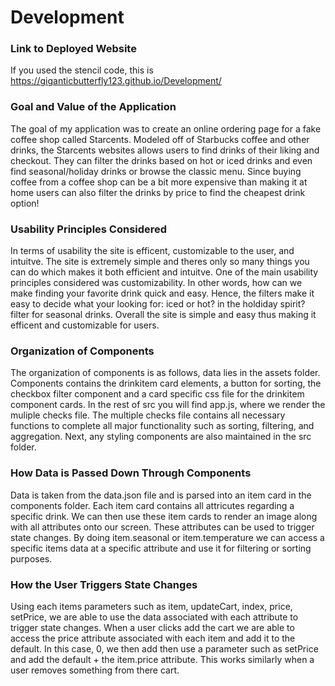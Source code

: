 # Development

### Link to Deployed Website
If you used the stencil code, this is https://giganticbutterfly123.github.io/Development/

### Goal and Value of the Application

The goal of my application was to create an online ordering page for a fake coffee shop called Starcents. Modeled off of Starbucks coffee and other drinks, the Starcents websites allows users to find drinks of their liking and checkout. They can filter the drinks based on hot or iced drinks and even find seasonal/holiday drinks or browse the classic menu. Since buying coffee from a coffee shop can be a bit more expensive than making it at home users can also filter the drinks by price to find the cheapest drink option!

### Usability Principles Considered

In terms of usability the site is efficent, customizable to the user, and intuitve. The site is extremely simple and theres only so many things you can do which makes it both efficient and intuitve. One of the main usability principles considered was customizability. In other words, how can we make finding your favorite drink quick and easy. Hence, the filters make it easy to decide what your looking for: iced or hot? in the holdiday spirit? filter for seasonal drinks. Overall the site is simple and easy thus making it efficent and customizable for users.

### Organization of Components
The organization of components is as follows, data lies in the assets folder. Components contains the drinkitem card elements, a button for sorting, the checkbox filter component and a card specific css file for the drinkitem component cards. In the rest of src you will find app.js, where we render the muliple checks file. The multiple checks file contains all necessary functions to complete all major functionality such as sorting, filtering, and aggregation. Next, any styling components are also maintained in the src folder.

### How Data is Passed Down Through Components

Data is taken from the data.json file and is parsed into an item card in the components folder. Each item card contains all attricutes regarding a specific drink. We can then use these item cards to render an image along with all attributes onto our screen. These attributes can be used to trigger state changes. By doing item.seasonal or item.temperature we can access a specific items data at a specific attribute and use it for filtering or sorting purposes.

### How the User Triggers State Changes
Using each items parameters such as item, updateCart, index, price, setPrice, we are able to use the data associated with each attribute to trigger state changes. When a user clicks add the cart we are able to access the price attribute associated with each item and add it to the default. In this case, 0, we then add then use a parameter such as setPrice and add the default + the item.price attribute. This works similarly when a user removes something from there cart. 

